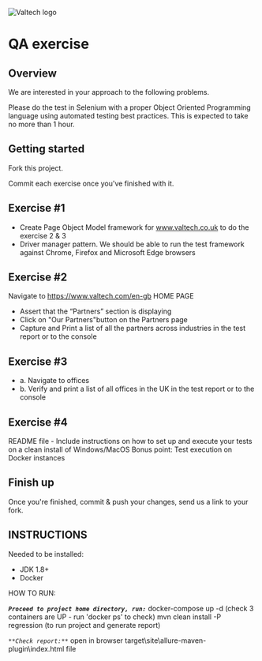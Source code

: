 ![Valtech logo](http://i.imgur.com/32Oipl4.png "Valtech logo")

QA exercise
==============================

Overview
--------

We are interested in your approach to the following problems.

Please do the test in Selenium with a proper Object Oriented Programming
language using automated testing best practices. This is expected to
take no more than 1 hour. 

Getting started
---------------
Fork this project.

Commit each exercise once you've finished with it.

Exercise #1
-----------
- Create Page Object Model framework for www.valtech.co.uk to do the exercise 2 & 3 
- Driver manager pattern. We should be able to run the test framework against Chrome, Firefox and Microsoft Edge browsers
  
Exercise #2
-----------
Navigate to https://www.valtech.com/en-gb HOME PAGE
- Assert that the “Partners” section is displaying
- Click on "Our Partners"button on the Partners page  
- Capture and Print a list of all the partners across industries in the test report or to the console 

Exercise #3
-----------
- a. Navigate to offices
- b. Verify and print a list of all offices in the UK  in the test report or to the console 

Exercise #4
-----------
README file - Include instructions on how to set up and execute your tests on a clean install of Windows/MacOS
Bonus point: Test execution on Docker instances 

Finish up
---------
Once you're finished, commit & push your changes, send us a link to your fork.

INSTRUCTIONS
---------

Needed to be installed:
 - JDK 1.8+
 - Docker
 
 HOW TO RUN: 
  
**_`Proceed to project home directory, run:`_**
docker-compose up -d (check 3 containers are UP - run 'docker ps' to check)
mvn clean install -P regression (to run project and generate report)

_`**Check report:**`_
open in browser target\site\allure-maven-plugin\index.html file

